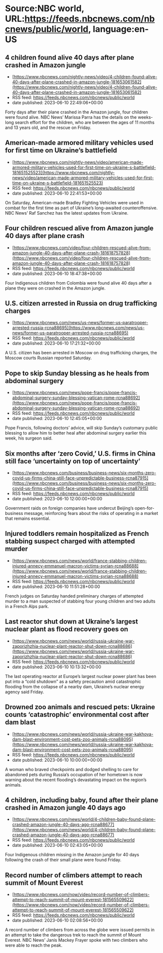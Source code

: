 # Source:NBC world, URL:https://feeds.nbcnews.com/nbcnews/public/world, language:en-US

## 4 children found alive 40 days after plane crashed in Amazon jungle
 - [https://www.nbcnews.com/nightly-news/video/4-children-found-alive-40-days-after-plane-crashed-in-amazon-jungle-181653061582](https://www.nbcnews.com/nightly-news/video/4-children-found-alive-40-days-after-plane-crashed-in-amazon-jungle-181653061582)
 - RSS feed: https://feeds.nbcnews.com/nbcnews/public/world
 - date published: 2023-06-10 22:49:06+00:00

Forty days after their plane crashed in the Amazon jungle, four children were found alive. NBC News’ Marissa Parra has the details on the weeks-long search effort for the children, who are between the ages of 11 months and 13 years old, and the rescue on Friday.

## American-made armored military vehicles used for first time on Ukraine’s battlefield
 - [https://www.nbcnews.com/nightly-news/video/american-made-armored-military-vehicles-used-for-first-time-on-ukraine-s-battlefield-181651525523](https://www.nbcnews.com/nightly-news/video/american-made-armored-military-vehicles-used-for-first-time-on-ukraine-s-battlefield-181651525523)
 - RSS feed: https://feeds.nbcnews.com/nbcnews/public/world
 - date published: 2023-06-10 22:41:53+00:00

On Saturday, American-made Bradley Fighting Vehicles were used in combat for the first time as part of Ukraine’s long-awaited counteroffensive. NBC News’ Raf Sanchez has the latest updates from Ukraine.

## Four children rescued alive from Amazon jungle 40 days after plane crash
 - [https://www.nbcnews.com/video/four-children-rescued-alive-from-amazon-jungle-40-days-after-plane-crash-181618757828](https://www.nbcnews.com/video/four-children-rescued-alive-from-amazon-jungle-40-days-after-plane-crash-181618757828)
 - RSS feed: https://feeds.nbcnews.com/nbcnews/public/world
 - date published: 2023-06-10 18:47:38+00:00

Four Indigenous children from Colombia were found alive 40 days after a plane they were on crashed in the Amazon jungle.

## U.S. citizen arrested in Russia on drug trafficking charges
 - [https://www.nbcnews.com/news/us-news/former-us-paratrooper-arrested-russia-rcna88695](https://www.nbcnews.com/news/us-news/former-us-paratrooper-arrested-russia-rcna88695)
 - RSS feed: https://feeds.nbcnews.com/nbcnews/public/world
 - date published: 2023-06-10 17:21:32+00:00

A U.S. citizen has been arrested in Moscow on drug trafficking charges, the Moscow courts Russian reported Saturday.

## Pope to skip Sunday blessing as he heals from abdominal surgery
 - [https://www.nbcnews.com/news/pope-francis/pope-francis-abdominal-surgery-sunday-blessing-vatican-rome-rcna88692](https://www.nbcnews.com/news/pope-francis/pope-francis-abdominal-surgery-sunday-blessing-vatican-rome-rcna88692)
 - RSS feed: https://feeds.nbcnews.com/nbcnews/public/world
 - date published: 2023-06-10 12:45:05+00:00

Pope Francis, following doctors’ advice, will skip Sunday’s customary public blessing to allow him to better heal after abdominal surgery earlier this week, his surgeon said.

## Six months after ‘zero Covid,’ U.S. firms in China still face ‘uncertainty on top of uncertainty’
 - [https://www.nbcnews.com/business/business-news/six-months-zero-covid-us-firms-china-still-face-unpredictable-business-rcna87915](https://www.nbcnews.com/business/business-news/six-months-zero-covid-us-firms-china-still-face-unpredictable-business-rcna87915)
 - RSS feed: https://feeds.nbcnews.com/nbcnews/public/world
 - date published: 2023-06-10 12:00:00+00:00

Government raids on foreign companies have undercut Beijing’s open-for-business message, reinforcing fears about the risks of operating in a market that remains essential.

## Injured toddlers remain hospitalized as French stabbing suspect charged with attempted murder
 - [https://www.nbcnews.com/news/world/france-stabbing-children-injured-annecy-emmanuel-macron-victims-syrian-rcna88688](https://www.nbcnews.com/news/world/france-stabbing-children-injured-annecy-emmanuel-macron-victims-syrian-rcna88688)
 - RSS feed: https://feeds.nbcnews.com/nbcnews/public/world
 - date published: 2023-06-10 11:51:28+00:00

French judges on Saturday handed preliminary charges of attempted murder to a man suspected of stabbing four young children and two adults in a French Alps park.

## Last reactor shut down at Ukraine’s largest nuclear plant as flood recovery goes on
 - [https://www.nbcnews.com/news/world/russia-ukraine-war-zaporizhzhia-nuclear-plant-reactor-shut-down-rcna88686](https://www.nbcnews.com/news/world/russia-ukraine-war-zaporizhzhia-nuclear-plant-reactor-shut-down-rcna88686)
 - RSS feed: https://feeds.nbcnews.com/nbcnews/public/world
 - date published: 2023-06-10 10:13:32+00:00

The last operating reactor at Europe’s largest nuclear power plant has been put into a “cold shutdown” as a safety precaution amid catastrophic flooding from the collapse of a nearby dam, Ukraine’s nuclear energy agency said Friday.

## Drowned zoo animals and rescued pets: Ukraine counts ‘catastrophic’ environmental cost after dam blast
 - [https://www.nbcnews.com/news/world/russia-ukraine-war-kakhova-dam-blast-environment-cost-pets-zoo-animals-rcna88095](https://www.nbcnews.com/news/world/russia-ukraine-war-kakhova-dam-blast-environment-cost-pets-zoo-animals-rcna88095)
 - RSS feed: https://feeds.nbcnews.com/nbcnews/public/world
 - date published: 2023-06-10 10:00:00+00:00

A woman who braved checkpoints and dodged shelling to care for abandoned pets during Russia’s occupation of her hometown is now warning about the recent flooding’s devastating impact on the region’s animals.

## 4 children, including baby, found after their plane crashed in Amazon jungle 40 days ago
 - [https://www.nbcnews.com/news/world/4-children-baby-found-plane-crashed-amazon-jungle-40-days-ago-rcna88677](https://www.nbcnews.com/news/world/4-children-baby-found-plane-crashed-amazon-jungle-40-days-ago-rcna88677)
 - RSS feed: https://feeds.nbcnews.com/nbcnews/public/world
 - date published: 2023-06-10 02:43:05+00:00

Four Indigenous children missing in the Amazon jungle for 40 days following the crash of their small plane were found Friday.

## Record number of climbers attempt to reach summit of Mount Everest
 - [https://www.nbcnews.com/now/video/record-number-of-climbers-attempt-to-reach-summit-of-mount-everest-181565509622](https://www.nbcnews.com/now/video/record-number-of-climbers-attempt-to-reach-summit-of-mount-everest-181565509622)
 - RSS feed: https://feeds.nbcnews.com/nbcnews/public/world
 - date published: 2023-06-10 02:08:56+00:00

A record number of climbers from across the globe were issued permits in an attempt to take the dangerous trek to reach the summit of Mount Everest. NBC News’ Janis Mackey Frayer spoke with two climbers who were able to reach the peak.

